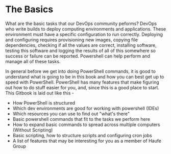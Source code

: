 # The Basics

What are the basic tasks that our DevOps community peforms? DevOps who write builds to deploy computing environments and applications. These environment must have a specific configuration to run correctly. Deploying and configuring requires provisioning new images, copying file dependencies, checking if all the values are correct, installing software, testing this software and logging the results of all of this somewhere so success or failure can be reported. Powershell can help perform and manage all of these tasks.

In general before we get into doing PowerShell commands, it is good to understand what is going to be in this book and how you can best get up to speed with PowerShell. PowerShell has many features that make figuring out how to do stuff easier for you, and, since this is a good place to start. This Gitbook is laid out like this -

* How PowerShell is structured
* Which dev environments are good for working with powershell \(IDEs\)
* Which resources you can use to find out "what's there"
* Basic powershell commands that fit to the tasks we perform here
* How to expand basic commands to spread across multiple computers \(Without Scripting\)
* Basic scripting, how to structure scripts and configuring cron jobs
* A list of features that may be interesting for you as a member of Haufe Group



